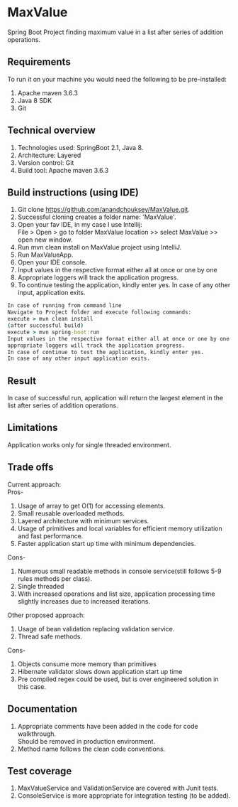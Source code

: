 # MaxValue
Spring Boot Project finding maximum value in a list after series of addition operations.

## Requirements
To run it on your machine you would need the following to be pre-installed:
1. Apache maven 3.6.3 
2. Java 8 SDK
3. Git

## Technical overview
1. Technologies used: SpringBoot 2.1, Java 8.
2. Architecture: Layered
3. Version control: Git
4. Build tool: Apache maven 3.6.3

## Build instructions (using IDE)
1. Git clone https://github.com/anandchouksey/MaxValue.git.
2. Successful cloning creates a folder name: 'MaxValue'.
3. Open your fav IDE, in my case I use Intellij: \
   File > Open > go to folder MaxValue location >> select MaxValue >> open 
   new window.
4. Run mvn clean install on MaxValue project using IntelliJ.
5. Run MaxValueApp.
6. Open your IDE console.
7. Input values in the respective format either all at once or one by one
8. Appropriate loggers will track the application progress.
9. To continue testing the application, kindly enter yes.
In case of any other input, application exits.

```cmd
In case of running from command line
Navigate to Project folder and execute following commands:
execute > mvn clean install
(after successful build)
execute > mvn spring-boot:run
Input values in the respective format either all at once or one by one
appropriate loggers will track the application progress.
In case of continue to test the application, kindly enter yes.
In case of any other input application exits.
```

## Result
In case of successful run, application will return the largest element 
in the list after series of addition operations.

## Limitations
Application works only for single threaded environment.

## Trade offs
Current approach: \
Pros-
1. Usage of array to get O(1) for accessing elements.
2. Small reusable overloaded methods.
3. Layered architecture with minimum services.
4. Usage of primitives and local variables for efficient memory utilization
and fast performance.
5. Faster application start up time with minimum dependencies.

Cons-
1. Numerous small readable methods in console service(still follows 5-9 rules methods per class).
2. Single threaded
3. With increased operations and list size, application processing time slightly increases due to increased iterations.

Other proposed approach: 
1. Usage of bean validation replacing validation service.
2. Thread safe methods.

Cons-
1. Objects consume more memory than primitives
2. Hibernate validator slows down application start up time
3. Pre compiled regex could be used, but is over engineered solution in this case.

## Documentation
1. Appropriate comments have been added in the code for code walkthrough.\
Should be removed in production environment.
2. Method name follows the clean code conventions.

## Test coverage
1. MaxValueService and ValidationService are covered with Junit tests.
2. ConsoleService is more appropriate for integration testing (to be added). 

